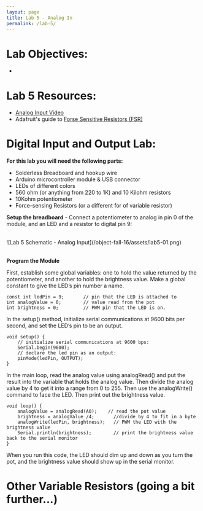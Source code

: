 ```yaml
---
layout: page
title: Lab 5 - Analog In
permalink: /lab-5/
---
```


# **Lab Objectives:**

+ 

# **Lab 5 Resources:**

+ [Analog Input Video](https://vimeo.com/86551311#t=0m56s)
+ Adafruit's guide to [Forse Sensitive Resistors (FSR)](https://learn.adafruit.com/force-sensitive-resistor-fsr)

# **Digital Input and Output Lab:**

**For this lab you will need the following parts:**

+ Solderless Breadboard and hookup wire
+ Arduino microcontroller module & USB connector
+ LEDs of different colors
+ 560 ohm (or anything from 220 to 1K) and 10 Kilohm resistors
+ 10Kohm potentiometer
+ Force-sensing Resistors (or a different for of variable resistor)

**Setup the breadboard** - Connect a potentiometer to analog in pin 0 of the module, and an LED and a resistor to digital pin 9:

<br>
![Lab 5 Schematic - Analog Input](/object-fall-16/assets/lab5-01.png)
<br><br>

**Program the Module**

First, establish some global variables: one to hold the value returned by the potentiometer, and another to hold the brightness value. Make a global constant to give the LED’s pin number a name.

	const int ledPin = 9;       // pin that the LED is attached to
	int analogValue = 0;        // value read from the pot
	int brightness = 0;         // PWM pin that the LED is on. 

In the setup() method, initialize serial communications at 9600 bits per second, and set the LED’s pin to be an output.

	void setup() {
	    // initialize serial communications at 9600 bps:
	    Serial.begin(9600);
	    // declare the led pin as an output:
	    pinMode(ledPin, OUTPUT);
	}

In the main loop, read the analog value using analogRead() and put the result into the variable that holds the analog value. Then divide the analog value by 4 to get it into a range from 0 to 255. Then use the analogWrite() command to face the LED. Then print out the brightness value.

	void loop() {
	    analogValue = analogRead(A0);    // read the pot value
	    brightness = analogValue /4;       //divide by 4 to fit in a byte
	    analogWrite(ledPin, brightness);   // PWM the LED with the brightness value
	    Serial.println(brightness);        // print the brightness value back to the serial monitor
	}

When you run this code, the LED should dim up and down as you turn the pot, and the brightness value should show up in the serial monitor.

# **Other Variable Resistors** (going a bit further...)
